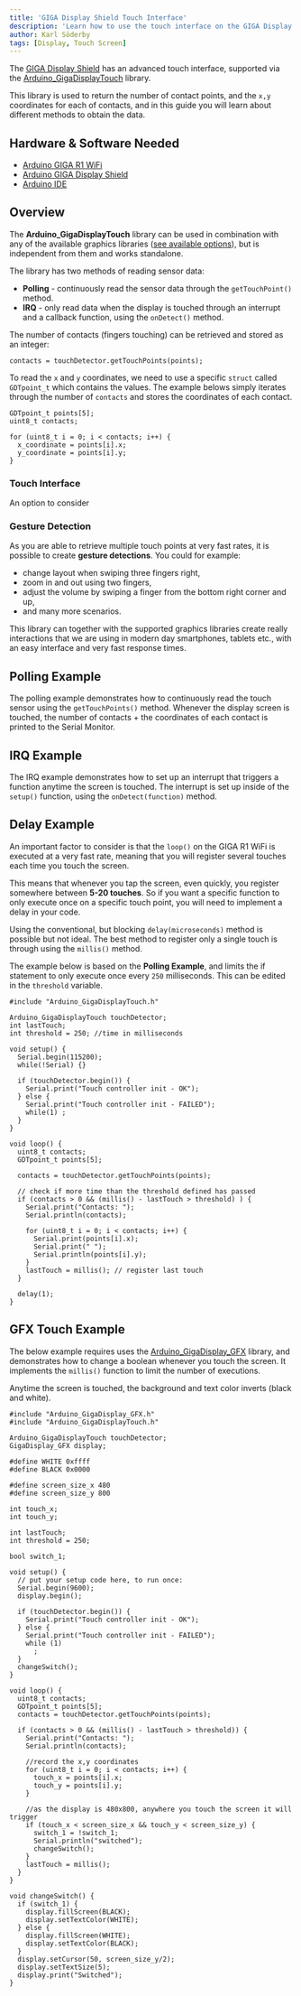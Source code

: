 ```yaml
---
title: 'GIGA Display Shield Touch Interface'
description: 'Learn how to use the touch interface on the GIGA Display Shield.'
author: Karl Söderby
tags: [Display, Touch Screen]
---
```


The [GIGA Display Shield](/hardware/giga-display-shield) has an advanced touch interface, supported via the [Arduino_GigaDisplayTouch](https://github.com/arduino-libraries/Arduino_GigaDisplayTouch) library.

This library is used to return the number of contact points, and the `x,y` coordinates for each of contacts, and in this guide you will learn about different methods to obtain the data.

## Hardware & Software Needed

- [Arduino GIGA R1 WiFi](/hardware/giga-r1-wifi)
- [Arduino GIGA Display Shield](/hardware/giga-display-shield)
- [Arduino IDE](https://www.arduino.cc/en/software)

## Overview

The **Arduino_GigaDisplayTouch** library can be used in combination with any of the available graphics libraries ([see available options](/tutorials/giga-display-shield/getting-started#overview)), but is independent from them and works standalone.

The library has two methods of reading sensor data:
- **Polling** - continuously read the sensor data through the `getTouchPoint()` method.
- **IRQ** - only read data when the display is touched through an interrupt and a callback function, using the `onDetect()` method.

The number of contacts (fingers touching) can be retrieved and stored as an integer:

```arduino
contacts = touchDetector.getTouchPoints(points);
```

To read the `x` and `y` coordinates, we need to use a specific `struct` called `GDTpoint_t` which contains the values. The example belows simply iterates through the number of `contacts` and stores the coordinates of each contact.

```arduino
GDTpoint_t points[5];
uint8_t contacts;

for (uint8_t i = 0; i < contacts; i++) {
  x_coordinate = points[i].x;
  y_coordinate = points[i].y;
}
```

### Touch Interface

An option to consider 

### Gesture Detection

As you are able to retrieve multiple touch points at very fast rates, it is possible to create **gesture detections**. You could for example:
- change layout when swiping three fingers right,
- zoom in and out using two fingers,
- adjust the volume by swiping a finger from the bottom right corner and up,
- and many more scenarios.

This library can together with the supported graphics libraries create really interactions that we are using in modern day smartphones, tablets etc., with an easy interface and very fast response times.

## Polling Example

The polling example demonstrates how to continuously read the touch sensor using the `getTouchPoints()` method. Whenever the display screen is touched, the number of contacts + the coordinates of each contact is printed to the Serial Monitor.

<CodeBlock url="https://github.com/arduino-libraries/Arduino_GigaDisplayTouch/blob/main/examples/Touch_Polling/Touch_Polling.ino" className="arduino"/>

## IRQ Example

The IRQ example demonstrates how to set up an interrupt that triggers a function anytime the screen is touched. The interrupt is set up inside of the `setup()` function, using the `onDetect(function)` method. 

<CodeBlock url="https://github.com/arduino-libraries/Arduino_GigaDisplayTouch/blob/main/examples/Touch_IRQ/Touch_IRQ.ino" className="arduino"/>

## Delay Example

An important factor to consider is that the `loop()` on the GIGA R1 WiFi is executed at a very fast rate, meaning that you will register several touches each time you touch the screen.

This means that whenever you tap the screen, even quickly, you register somewhere between **5-20 touches**. So if you want a specific function to only execute once on a specific touch point, you will need to implement a delay in your code. 

Using the conventional, but blocking `delay(microseconds)` method is possible but not ideal. The best method to register only a single touch is through using the `millis()` method.

The example below is based on the **Polling Example**, and limits the if statement to only execute once every `250` milliseconds. This can be edited in the `threshold` variable.

```arduino
#include "Arduino_GigaDisplayTouch.h"

Arduino_GigaDisplayTouch touchDetector;
int lastTouch;
int threshold = 250; //time in milliseconds

void setup() {
  Serial.begin(115200);
  while(!Serial) {}

  if (touchDetector.begin()) {
    Serial.print("Touch controller init - OK");
  } else {
    Serial.print("Touch controller init - FAILED");
    while(1) ;
  }
}

void loop() {
  uint8_t contacts;
  GDTpoint_t points[5];
  
  contacts = touchDetector.getTouchPoints(points);

  // check if more time than the threshold defined has passed
  if (contacts > 0 && (millis() - lastTouch > threshold) ) {
    Serial.print("Contacts: ");
    Serial.println(contacts);

    for (uint8_t i = 0; i < contacts; i++) {
      Serial.print(points[i].x);
      Serial.print(" ");
      Serial.println(points[i].y);
    }
    lastTouch = millis(); // register last touch
  }

  delay(1);
}
```

## GFX Touch Example

The below example requires uses the [Arduino_GigaDisplay_GFX](https://github.com/arduino/Arduino_GigaDisplay_GFX) library, and demonstrates how to change a boolean whenever you touch the screen. It implements the `millis()` function to limit the number of executions. 

Anytime the screen is touched, the background and text color inverts (black and white). 

```arduino
#include "Arduino_GigaDisplay_GFX.h"
#include "Arduino_GigaDisplayTouch.h"

Arduino_GigaDisplayTouch touchDetector;
GigaDisplay_GFX display;

#define WHITE 0xffff
#define BLACK 0x0000

#define screen_size_x 480
#define screen_size_y 800

int touch_x;
int touch_y;

int lastTouch;
int threshold = 250;

bool switch_1;

void setup() {
  // put your setup code here, to run once:
  Serial.begin(9600);
  display.begin();

  if (touchDetector.begin()) {
    Serial.print("Touch controller init - OK");
  } else {
    Serial.print("Touch controller init - FAILED");
    while (1)
      ;
  }
  changeSwitch();
}

void loop() {
  uint8_t contacts;
  GDTpoint_t points[5];
  contacts = touchDetector.getTouchPoints(points);
  
  if (contacts > 0 && (millis() - lastTouch > threshold)) {
    Serial.print("Contacts: ");
    Serial.println(contacts);

    //record the x,y coordinates 
    for (uint8_t i = 0; i < contacts; i++) {
      touch_x = points[i].x;
      touch_y = points[i].y;
    }

    //as the display is 480x800, anywhere you touch the screen it will trigger
    if (touch_x < screen_size_x && touch_y < screen_size_y) {
      switch_1 = !switch_1;
      Serial.println("switched");
      changeSwitch();
    }
    lastTouch = millis();
  }
}

void changeSwitch() {
  if (switch_1) {
    display.fillScreen(BLACK);
    display.setTextColor(WHITE);
  } else {
    display.fillScreen(WHITE);
    display.setTextColor(BLACK);
  }
  display.setCursor(50, screen_size_y/2);
  display.setTextSize(5);
  display.print("Switched");
}
```